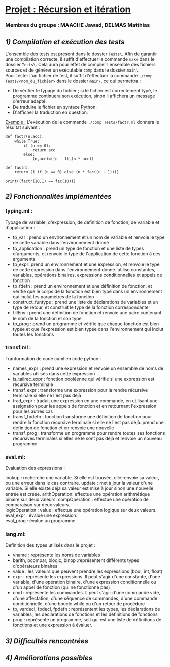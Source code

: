 # <u> Projet : Récursion et itération </u>

### Membres du groupe : MAACHE Jawad, DELMAS Matthias

## *1) Compilation et exécution des tests*

L'ensemble des tests est présent dans le dossier `Tests\`. Afin de garantir une compilation correcte, il suffit d'effectuer la commande `make` dans le dossier `Tests\`. Cela aura pour effet de compiler l'ensemble des fichiers sources et de générer un exécutable `comp` dans le dossier `main\`.  
Pour tester l'un fichier de test, il suffit d'effectuer la commande `./comp Tests/<nom_du_fichier>` dans le dossier `main\`, ce qui permettra :
- De vérifier le typage du fichier ; si le fichier est correctement typé, le programme continuera son exécution, sinon il affichera un message d'erreur adapté.
- De traduire le fichier en syntaxe Python.
- D'afficher la traduction en question.

<u>Exemple :</u>  L'exécution de la commande `./comp Tests/factr.ml` donnera le résultat suivant :
```
def factr(n,acc):
    while True:
        if (n == 0):
            return acc
        else:
            (n,acc)=((n - 1),(n * acc))

def fac(n):
    return (1 if (n == 0) else (n * fac((n - 1))))

print((factr(10,1) == fac(10)))
```

## *2) Fonctionnalités implémentées*

### typing.ml :  

Typage de variable, d'expression, de definition de fonction, de variable et d'application :

- tp_var : prend un environnement et un nom de variable et renvoie le type de cette variable dans l'environnement donné
- tp_application : prend un type de fonction et une liste de types d'arguments, et renvoie le type de l'application de cette fonction à ces arguments  
- tp_expr: prend un environnement et une expression, et renvoie le type de cette expression dans l'environnement donné. utilise constantes, variables, opérations binaires, expressions conditionnelles et appels de fonction
- tp_fdefn :  prend un environnement et une définition de fonction, et vérifie que le corps de la fonction est bien typé dans un environnement qui inclut les paramètres de la fonction  
- construct_funtype : prend une liste de déclarations de variables  et un type de retour, et construit le type de la fonction correspondante
- fillEnv :  prend une définition de fonction et renvoie une paire contenant le nom de la fonction et son type  
- tp_prog :  prend un programme et vérifie que chaque fonction est bien typée et que l'expression est bien typée dans l'environnement qui inclut toutes les fonctions


### transf.ml : 

Tranformation de code caml en code python :

- names_expr : prend une expression et renvoie un ensemble de noms de variables utilisés dans cette expression  
- is_tailrec_expr : fonction booléenne qui vérifie si une expression est récursive terminale
- transf_expr : transforme une expression pour la rendre récursive terminale si elle ne l'est pas déjà
- trad_expr : traduit une expression en une commande, en utilisant une assignation pour les appels de fonction et en retournant l'expression pour les autres cas
- transf_fpdefn : fonction transforme une définition de fonction pour rendre la fonction récursive terminale si elle ne l'est pas déjà. prend une définition de fonction et en renvoie une nouvelle 
- transf_prog : transforme un programme pour rendre toutes ses fonctions récursives terminales si elles ne le sont pas déjà et renvoie un nouveau programme


### eval.ml: 

Evaluation des expressions :

lookup : recherche une variable. Si elle est trouvée, elle renvoie sa valeur, ou une erreur dans le cas contraire.
update : met à jour la valeur d'une variable. Si elle existe déjà sa valeur est mise à jour sinon une nouvelle entrée est créée.
arithOperation:  effectue une opération arithmétique binaire sur deux valeurs. 
compOperation :  effectue une opération de comparaison sur deux valeurs.   
logicOperation : value : effectue une opération logique sur deux valeurs.   
eval_expr : évalue une expression.  
eval_prog  : évalue un programme.

### lang.ml:

Definition des types utilisés dans le projet :

- vname : représente les noms de variables
- barith, bcompar, blogic, binop :représentent différents types d'opérateurs binaires
- value : les valeurs que peuvent prendre les expressions (bool, int, float)
- expr :  représente les expressions. Il peut s'agir d'une constante, d'une variable, d'une opération binaire, d'une expression conditionnelle ou d'un appel de fonction (qui ne fonctionne pas)
- cmd : représente les commandes. Il peut s'agir d'une commande vide, d'une affectation, d'une séquence de commandes, d'une commande conditionnelle, d'une boucle while ou d'un retour de procédure  
- tp, vardecl, fpdecl, fpdefn :  représentent les types, les déclarations de variables, les déclarations de fonctions et les définitions de fonctions
- prog :  représente un programme, soit qui est une liste de définitions de fonctions et une expression à évaluer.
 	

## *3) Difficultés rencontrées*

## *4) Améliorations possibles*

